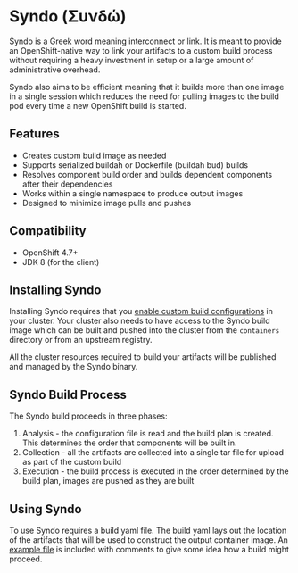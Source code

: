 # Syndo (Συνδώ)
Syndo is a Greek word meaning interconnect or link. It is meant to provide an OpenShift-native way to link
your artifacts to a custom build process without requiring a heavy investment in setup or a large amount
of administrative overhead.

Syndo also aims to be efficient meaning that it builds more than one image in a single session which reduces
the need for pulling images to the build pod every time a new OpenShift build is started.

## Features
* Creates custom build image as needed
* Supports serialized buildah or Dockerfile (buildah bud) builds
* Resolves component build order and builds dependent components after their dependencies
* Works within a single namespace to produce output images
* Designed to minimize image pulls and pushes

## Compatibility
* OpenShift 4.7+
* JDK 8 (for the client)

## Installing Syndo
Installing Syndo requires that you [enable custom build configurations](https://docs.openshift.com/container-platform/4.7/cicd/builds/securing-builds-by-strategy.html#securing-builds-by-strategy) 
in your cluster. Your cluster also needs to have access to the Syndo build image which can be built and pushed into 
the cluster from the `containers` directory or from an upstream registry.

All the cluster resources required to build your artifacts will be published and managed by the Syndo binary.

## Syndo Build Process
The Syndo build proceeds in three phases:
1. Analysis - the configuration file is read and the build plan is created. This determines the order that components will be built in.
2. Collection - all the artifacts are collected into a single tar file for upload as part of the custom build
3. Execution - the build process is executed in the order determined by the build plan, images are pushed as they are built

## Using Syndo
To use Syndo requires a build yaml file. The build yaml lays out the location of the artifacts that will be used
to construct the output container image. An [example file](./sample-build/build.yml) is included with
comments to give some idea how a build might proceed.